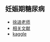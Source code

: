 
## 妊娠期糖尿病
* [徐进老师](04文献阅读\妇产科\01妊娠期糖尿病\01徐进老师/)
* [相关文献](04文献阅读\妇产科\01妊娠期糖尿病\02相关文献/)
* [kaggle](04文献阅读\妇产科\01妊娠期糖尿病\03kaggle/)

## 
